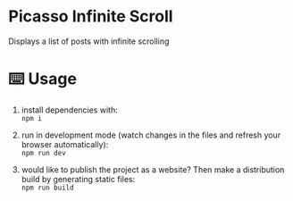 # Picasso Infinite Scroll

Displays a list of posts with infinite scrolling

# ⌨️ Usage

1. install dependencies with:  
   `npm i`

1. run in development mode (watch changes in the files and refresh your browser automatically):  
   `npm run dev`

1. would like to publish the project as a website? Then make a distribution build by generating static files:  
   `npm run build`
